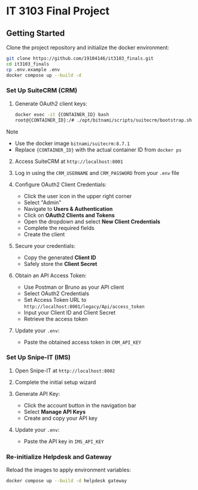 # IT 3103 Final Project

## Getting Started

Clone the project repository and initialize the docker environment:

```sh
git clone https://github.com/19104146/it3103_finals.git
cd it3103_finals
cp .env.example .env
docker compose up --build -d
```

### Set Up SuiteCRM (CRM)

1. Generate OAuth2 client keys:

   ```sh
   docker exec -it {CONTAINER_ID} bash
   root@{CONTAINER_ID}:/# ./opt/bitnami/scripts/suitecrm/bootstrap.sh
   ```

> [!NOTE]
>
> - Use the docker image `bitnami/suitecrm:8.7.1`
> - Replace `{CONTAINER_ID}` with the actual container ID from `docker ps`

2. Access SuiteCRM at `http://localhost:8001`

3. Log in using the `CRM_USERNAME` and `CRM_PASSWORD` from your `.env` file

4. Configure OAuth2 Client Credentials:

   - Click the user icon in the upper right corner
   - Select "Admin"
   - Navigate to **Users & Authentication**
   - Click on **OAuth2 Clients and Tokens**
   - Open the dropdown and select **New Client Credentials**
   - Complete the required fields
   - Create the client

5. Secure your credentials:

   - Copy the generated **Client ID**
   - Safely store the **Client Secret**

6. Obtain an API Access Token:

   - Use Postman or Bruno as your API client
   - Select OAuth2 Credentials
   - Set Access Token URL to `http://localhost:8001/legacy/Api/access_token`
   - Input your Client ID and Client Secret
   - Retrieve the access token

7. Update your `.env`:
   - Paste the obtained access token in `CRM_API_KEY`

### Set Up Snipe-IT (IMS)

1. Open Snipe-IT at `http://localhost:8002`

2. Complete the initial setup wizard

3. Generate API Key:

   - Click the account button in the navigation bar
   - Select **Manage API Keys**
   - Create and copy your API key

4. Update your `.env`:
   - Paste the API key in `IMS_API_KEY`

### Re-initialize Helpdesk and Gateway

Reload the images to apply environment variables:

```sh
docker compose up --build -d helpdesk gateway
```
